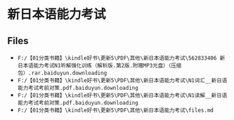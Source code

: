 # 新日本语能力考试

## Files

- `F:/【01分类书籍】\kindle好书\更新5\PDF\其他\新日本语能力考试\562833406 新日本语能力考试N1听解强化训练（解析版.第2版.附赠MP3光盘）（压缩包）.rar.baiduyun.downloading`
- `F:/【01分类书籍】\kindle好书\更新5\PDF\其他\新日本语能力考试\N1词汇__新日语能力考试考前对策.pdf.baiduyun.downloading`
- `F:/【01分类书籍】\kindle好书\更新5\PDF\其他\新日本语能力考试\N1读解__新日语能力考试考前对策.pdf.baiduyun.downloading`
- `F:/【01分类书籍】\kindle好书\更新5\PDF\其他\新日本语能力考试\files.md`
